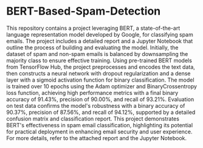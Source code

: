 # BERT-Based-Spam-Detection
This repository contains a project leveraging BERT, a state-of-the-art language representation model developed by Google, for classifying spam emails. The project includes a detailed report and a Jupyter Notebook that outline the process of building and evaluating the model. Initially, the dataset of spam and non-spam emails is balanced by downsampling the majority class to ensure effective training. Using pre-trained BERT models from TensorFlow Hub, the project preprocesses and encodes the text data, then constructs a neural network with dropout regularization and a dense layer with a sigmoid activation function for binary classification. The model is trained over 10 epochs using the Adam optimizer and BinaryCrossentropy loss function, achieving high performance metrics with a final binary accuracy of 91.43%, precision of 90.00%, and recall of 93.21%. Evaluation on test data confirms the model's robustness with a binary accuracy of 90.37%, precision of 87.56%, and recall of 94.12%, supported by a detailed confusion matrix and classification report. This project demonstrates BERT's effectiveness in spam email classification, highlighting its potential for practical deployment in enhancing email security and user experience. For more details, refer to the attached report and the Jupyter Notebook.
